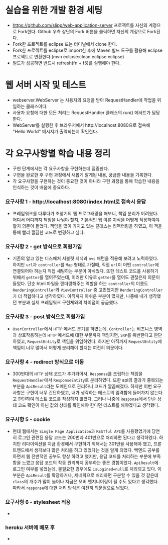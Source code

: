 # 실습을 위한 개발 환경 세팅
* https://github.com/slipp/web-application-server 프로젝트를 자신의 계정으로 Fork한다. Github 우측 상단의 Fork 버튼을 클릭하면 자신의 계정으로 Fork된다.
* Fork한 프로젝트를 eclipse 또는 터미널에서 clone 한다.
* Fork한 프로젝트를 eclipse로 import한 후에 Maven 빌드 도구를 활용해 eclipse 프로젝트로 변환한다.(mvn eclipse:clean eclipse:eclipse)
* 빌드가 성공하면 반드시 refresh(fn + f5)를 실행해야 한다.

# 웹 서버 시작 및 테스트
* webserver.WebServer 는 사용자의 요청을 받아 RequestHandler에 작업을 위임하는 클래스이다.
* 사용자 요청에 대한 모든 처리는 RequestHandler 클래스의 run() 메서드가 담당한다.
* WebServer를 실행한 후 브라우저에서 http://localhost:8080으로 접속해 "Hello World" 메시지가 출력되는지 확인한다.

# 각 요구사항별 학습 내용 정리
* 구현 단계에서는 각 요구사항을 구현하는데 집중한다. 
* 구현을 완료한 후 구현 과정에서 새롭게 알게된 내용, 궁금한 내용을 기록한다.
* 각 요구사항을 구현하는 것이 중요한 것이 아니라 구현 과정을 통해 학습한 내용을 인식하는 것이 배움에 중요하다. 

### 요구사항 1 - http://localhost:8080/index.html로 접속시 응답
* 프레임워크를 다루다가 초창기의 웹 프로그래밍을 해보니, 책임 분리가 어려웠다. 어디서 어디까지 책임을 나눠야 할지, 기본적인 웹 이론 지식을 어떻게 적용하여야 할지 의문이 들었다. 책임을 많이 가지고 있는 클래스는 리펙터링을 하였고, 이 책을 통해 빨리 깔끔한 코드로 변경하고 싶다.

### 요구사항 2 - get 방식으로 회원가입
* 기존의 알고 있는 디스패처 서블릿 지식과 `mvc` 패턴을 적용해 보려고 노력하였다. 하지만 `url`과 `controller`를 `Map` 형태로 가질때, 직접 `url`이 어떤 `controller`에 연결되어야 하는지 직접 세팅하는 부분이 아쉬웠다. 또한 테스트 코드를 사용하기 위해서 `getter`를 열어주었는데, 이러한 이유로 `getter`를 열어도 괜찮은지 의문이 들었다. 단순 html 파일을 랜더링해주는 역할을 하는 `controller`의 이름도 `RenderingController`와 `ViewController` 중 고민했지만 `RenderingController`가 더 적합하다고 생각하였다. 아직까지 아쉬운 부분이 많지만, 나중에 내가 생각했던 부분과 실제 프레임워크 구현체와의 차이점이 궁금했다.

### 요구사항 3 - post 방식으로 회원가입
* `UserController`에서 `HTTP` 메서드 분기를 하였는데, `Controller`는 비즈니스 영역과 상호작용하는데 `HTTP` 메서드에 대한 부분까지 책임지면, `SRP`를 위반한다고 판단하였고, `RequestEntity`로 책임을 위임하였다. 하지만 아직까지 `RequestEntity`에 책임이 너무 많아서 어떻게 분리해야 할지는 여전히 의문이다.

### 요구사항 4 - redirect 방식으로 이동
* 300번대의 `HTTP` 상태 코드가 추가되어서, `Response`를 조립하는 책임을 `RequestHandler`에서 `ResponseEntity`로 분리하였다. 또한 api의 결과가 중복되는 부분을 `ApiResult`라는 도메인으로 관리하니 코드가 깔끔해졌다. 하지만 이번 요구사항은 구현이 너무 간단하였고, 내가 생각하는 테스트의 엄격함에 들어가지 않는다고 판단하여 테스트 코드를 작성하지 않았다. 그러나 나중에 `Response`에서 단순 상태 코드 확인이 아닌 값의 상태를 확인해야 한다면 테스트를 해야겠다고 생각했다.

### 요구사항 5 - cookie
* 현대 웹에서는 `Single Page Application`과 `RESTful API`를 사용했었기에 당연히 로그인 관련된 응답 코드는 200번과 401번으로 처리하면 된다고 생각하였다. 하지만 리다이렉션을 지금 환경에서 구현하기 위해서는 301번을 사용해야 했고, 프론트엔드에서 생각보다 많은 처리를 하고 있었다는 것을 알게 되었다. 백엔드 공부를 하면서 웹 전반적인 공부도 항상 하려고 했지만, 응답 코드를 처리하는 부분에 부족함을 느꼈고 응답 코드의 작동 원리까지 공부하는 좋은 경험이었다. `ApiResult`에 로그인 여부를 넣었는데, 불필요한 경우에도 `isLogined=null`로 처리되고 있다. 이 부분은 `ApiResult`를 확장하거나, 제네릭으로 처리하면 구분할 수 있을 것 같은데 `class`의 개수가 많이 늘어나 지금은 오버 엔지니어링이 될 수도 있다고 생각했다. 따라서 `response`에 대한 처리 방식은 여전히 의문점으로 남았다.

### 요구사항 6 - stylesheet 적용
* 

### heroku 서버에 배포 후
* 